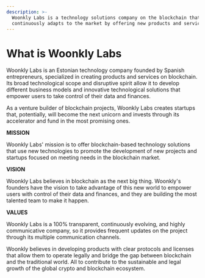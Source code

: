 ```yaml
---
description: >-
  Woonkly Labs is a technology solutions company on the blockchain that
  continuously adapts to the market by offering new products and services.
---
```


# What is Woonkly Labs

Woonkly Labs is an Estonian technology company founded by Spanish entrepreneurs, specialized in creating products and services on blockchain. Its broad technological scope and disruptive spirit allow it to develop different business models and innovative technological solutions that empower users to take control of their data and finances.

As a venture builder of blockchain projects, Woonkly Labs creates startups that, potentially, will become the next unicorn and invests through its accelerator and fund in the most promising ones.

**MISSION**

Woonkly Labs' mission is to offer blockchain-based technology solutions that use new technologies to promote the development of new projects and startups focused on meeting needs in the blockchain market.

**VISION**

Woonkly Labs believes in blockchain as the next big thing. Woonkly's founders have the vision to take advantage of this new world to empower users with control of their data and finances, and they are building the most talented team to make it happen.

**VALUES**

Woonkly Labs is a 100% transparent, continuously evolving, and highly communicative company, so it provides frequent updates on the project through its multiple communication channels. 

Woonkly believes in developing products with clear protocols and licenses that allow them to operate legally and bridge the gap between blockchain and the traditional world. All to contribute to the sustainable and legal growth of the global crypto and blockchain ecosystem.  
  


